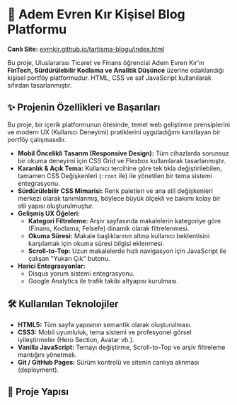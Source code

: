 # 🚀 Adem Evren Kır Kişisel Blog Platformu

**Canlı Site:** [evrnkir.github.io/tartisma-blogu/index.html](https://evrnkir.github.io/tartisma-blogu/index.html)

Bu proje, Uluslararası Ticaret ve Finans öğrencisi Adem Evren Kır'ın **FinTech, Sürdürülebilir Kodlama ve Analitik Düşünce** üzerine odaklandığı kişisel portföy platformudur. HTML, CSS ve saf JavaScript kullanılarak sıfırdan tasarlanmıştır.

## ✨ Projenin Özellikleri ve Başarıları

Bu proje, bir içerik platformunun ötesinde, temel web geliştirme prensiplerini ve modern UX (Kullanıcı Deneyimi) pratiklerini uyguladığımı kanıtlayan bir portföy çalışmasıdır.

* **Mobil Öncelikli Tasarım (Responsive Design):** Tüm cihazlarda sorunsuz bir okuma deneyimi için CSS Grid ve Flexbox kullanılarak tasarlanmıştır.
* **Karanlık & Açık Tema:** Kullanıcı tercihine göre tek tıkla değiştirilebilen, tamamen CSS Değişkenleri (`:root` ile) ile yönetilen bir tema sistemi entegrasyonu.
* **Sürdürülebilir CSS Mimarisi:** Renk paletleri ve ana stil değişkenleri merkezi olarak tanımlanmış, böylece büyük ölçekli ve bakımı kolay bir stil yapısı oluşturulmuştur.
* **Gelişmiş UX Öğeleri:**
    * **Kategori Filtreleme:** Arşiv sayfasında makalelerin kategoriye göre (Finans, Kodlama, Felsefe) dinamik olarak filtrelenmesi.
    * **Okuma Süresi:** Makale başlıklarının altına kullanıcı beklentisini karşılamak için okuma süresi bilgisi eklenmesi.
    * **Scroll-to-Top:** Uzun makalelerde hızlı navigasyon için JavaScript ile çalışan "Yukarı Çık" butonu.
* **Harici Entegrasyonlar:**
    * Disqus yorum sistemi entegrasyonu.
    * Google Analytics ile trafik takibi altyapısı kurulması.

## 🛠️ Kullanılan Teknolojiler

* **HTML5:** Tüm sayfa yapısının semantik olarak oluşturulması.
* **CSS3:** Mobil uyumluluk, tema sistemi ve profesyonel görsel iyileştirmeler (Hero Section, Avatar vb.).
* **Vanilla JavaScript:** Temayı değiştirme, Scroll-to-Top ve arşiv filtreleme mantığını yönetmek.
* **Git / GitHub Pages:** Sürüm kontrolü ve sitenin canlıya alınması (deployment).

## 📂 Proje Yapısı